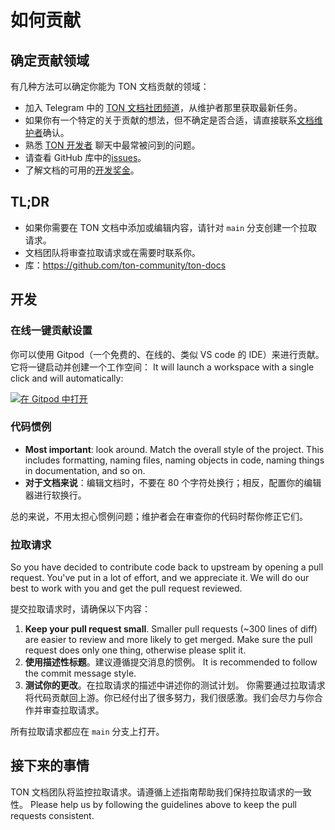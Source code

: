 # 如何贡献

## 确定贡献领域

有几种方法可以确定你能为 TON 文档贡献的领域：

- 加入 Telegram 中的 [TON 文档社团频道](https://t.me/+c-0fVO4XHQsyOWM8)，从维护者那里获取最新任务。
- 如果你有一个特定的关于贡献的想法，但不确定是否合适，请直接联系[文档维护者](/contribute/maintainers)确认。
- 熟悉 [TON 开发者](https://t.me/tondev_eng) 聊天中最常被问到的问题。
- 请查看 GitHub 库中的[issues](https://github.com/ton-community/ton-docs/issues)。
- 了解文档的可用的[开发奖金](https://github.com/ton-society/ton-footsteps/issues?q=documentation)。

## TL;DR

- 如果你需要在 TON 文档中添加或编辑内容，请针对 `main` 分支创建一个拉取请求。
- 文档团队将审查拉取请求或在需要时联系你。
- 库：https://github.com/ton-community/ton-docs

## 开发

### 在线一键贡献设置

你可以使用 Gitpod（一个免费的、在线的、类似 VS code 的 IDE）来进行贡献。它将一键启动并创建一个工作空间： It will launch a workspace with a single click and will automatically:

[![在 Gitpod 中打开](https://gitpod.io/button/open-in-gitpod.svg)](https://gitpod.io/#https://github.com/ton-community/ton-docs)

### 代码惯例

- **Most important**: look around. Match the overall style of the project. This includes formatting, naming files, naming objects in code, naming things in documentation, and so on.
- **对于文档来说**：编辑文档时，不要在 80 个字符处换行；相反，配置你的编辑器进行软换行。

总的来说，不用太担心惯例问题；维护者会在审查你的代码时帮你修正它们。

### 拉取请求

So you have decided to contribute code back to upstream by opening a pull request. You've put in a lot of effort, and we appreciate it. We will do our best to work with you and get the pull request reviewed.

提交拉取请求时，请确保以下内容：

1. **Keep your pull request small**. Smaller pull requests (~300 lines of diff) are easier to review and more likely to get merged. Make sure the pull request does only one thing, otherwise please split it.
2. **使用描述性标题**。建议遵循提交消息的惯例。 It is recommended to follow the commit message style.
3. **测试你的更改**。在拉取请求的描述中讲述你的测试计划。 你需要通过拉取请求将代码贡献回上游。你已经付出了很多努力，我们很感激。我们会尽力与你合作并审查拉取请求。

所有拉取请求都应在 `main` 分支上打开。

## 接下来的事情

TON 文档团队将监控拉取请求。请遵循上述指南帮助我们保持拉取请求的一致性。 Please help us by following the guidelines above to keep the pull requests consistent.
